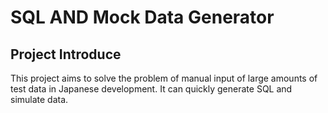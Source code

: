 # SQL  AND Mock Data Generator


## Project Introduce

This project aims to solve the problem of manual input of large amounts of test data in Japanese development. It can quickly generate SQL and simulate data. 
